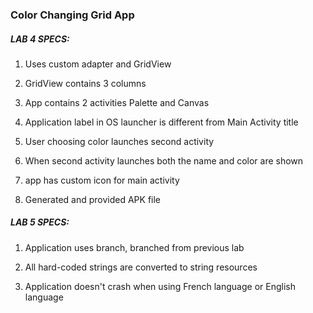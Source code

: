 ### Color Changing Grid App

##### LAB 4 SPECS:

1. Uses custom adapter and GridView

1. GridView contains 3 columns

1. App contains 2 activities Palette and Canvas

1. Application label in OS launcher is different from Main Activity title 

1. User choosing color launches second activity

1. When second activity launches both the name and color are shown

1. app has custom icon for main activity

1. Generated and provided APK file

##### LAB 5 SPECS:

1. Application uses branch, branched from previous lab

1. All hard-coded strings are converted to string resources

1. Application doesn't crash when using French language or English language
